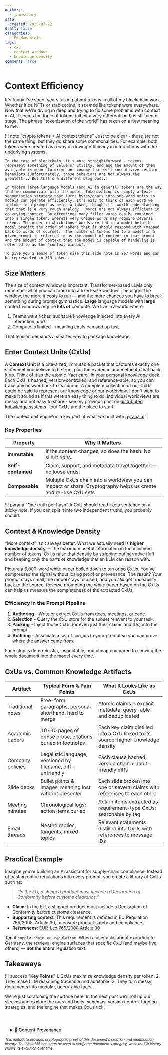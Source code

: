 ```yaml
---
authors:
  - jamescbury
date:
  created: 2025-07-22
draft: false
categories:
  - Fundamentals
tags:
  - cxu
  - context windows
  - knowledge density
comments: true
---
```

# Context Efficiency

It's funny I've spent years talking about tokens in all of my blockchain work. Whether it be NFTs or stablecoins, it seemed like tokens were everywhere.  Now that we're diving in deep and trying to fix some problems with context in AI, it seems the topic of tokens (albeit a very different kind) is still center stage.  The phrase "tokenization of the world" has taken on a new meaning to me.
 <!-- more -->

!!! note "crypto tokens ≠ AI context tokens"
    Just to be clear - these are not the same thing, but they do share some commonalities.  For example, both tokens were created as a way of driving efficiency in interactions with the underlying systems.  

    In the case of blockchain, it's more straightforward - tokens represent something of value or utility, and and the amount of them available is meant to drive an economy that will incentivize certain behaviors (Unfortunately, those behaviors are not always the greatest... But that's a different blog post.) 
    
    In modern large language models (and AI in general) tokens are the way that we communicate with the model. Tokenization is simply a text-segmentation strategy that turns bytes/chars into sub-word units so models can operate efficiently. It's easy to think of each word we include in a prompt as being a token, though it's worth understanding that that is a very rough analogy.  Words are not always efficient in conveying context. So oftentimes many filler words can be combined into a single token, whereas very unique words may require several tokens. The order in which those words are fed to a model help the model predict the order of tokens that it should respond with (mapped back to words of course).  The number of tokens fed to a model in a given prompt is referred to as the amount of context in that prompt.  And the amount of context that the model is capable of handeling is referred to as the "context window".

    To give you a sense of token size this side note is 267 words and can be represented in 319 tokens.

## Size Matters

The size of context window is important.  Transformer-based LLMs only remember what you can cram into a fixed-size window. The bigger the window, the more it costs to run — and the more chances you have to break something during prompt gymnastics. **Large** language models with **large** context windows require **lots of** compute.  We live in a world where:

1. Teams want richer, auditable knowledge injected into every AI interaction, *and*
2. Compute is limited - meaning costs can add up fast.

That tension demands a smarter way to package knowledge.

## Enter Context Units (CxUs)

A **Context Unit** is a bite-sized, immutable packet that captures exactly one statement you believe to be true, plus the evidence and metadata that back it up. Think of it as the atomic “fact card” in your personal knowledge deck. Each CxU is hashed, version-controlled, and reference-able, so you can trace any answer back to its source.  A complete collection of our CxUs could be said to represent our knowledge or our *worldview*.  I don't want to make it sound as if this were an easy thing to do.  Individual worldviews are messy and not easy to share - see my previous post on [distributed knowledge systems](https://zeroth-tech.github.io/blogs/2025/06/18/the-role-of-content-addressability-in-context-units-building-distributed-knowledge-systems/) - but CxUs are the place to start.

The context unit engine is a key part of what we built with [pyrana.ai](https://pyrana.ai). 

### Key Properties

| Property | Why It Matters |
| --- | --- |
| **Immutable** | If the content changes, so does the hash. No silent edits. |
| **Self-contained** | Claim, support, and metadata travel together — no loose ends. |
| **Composable** | Multiple CxUs chain into a worldview you can inspect or share. Cryptography helps us create and re-use CxU sets|

!!! pyrana "One truth per hash"
    A CxU should read like a sentence on a sticky note. If you can split it into two independent truths, you probably should.

## Context & Knowledge Density

“More context” isn’t always better. What we actually need is **higher knowledge density** — the maximum useful information in the minimum number of tokens. CxUs raise that density by stripping out narrative fluff and keeping only the parts of knowledge that an LLM can reason with.

Picture a 3,000-word white paper boiled down to ten or so CxUs. You’ve compressed the signal without losing proof or provenance. The result? Your prompt stays small, the model stays focused, and you *still* get traceability back to the source.  Reverse prompting the white paper based on the CxUs can help us measure the completeness of the extracted CxUs.

### Efficiency in the Prompt Pipeline

1. **Authoring** – Write or extract CxUs from docs, meetings, or code.
2. **Selection** – Query the CxU store for the subset relevant to your task.
3. **Packing** – Inject those CxUs (or even just their claims and IDs) into the prompt.
4. **Auditing** – Associate a set of cxu_ids to your prompt so you can prove where the answer came from.

Each step is deterministic, inspectable, and cheap compared to shoving the whole document into the model every time.

## CxUs vs. Common Knowledge Artifacts

| Artifact | Typical Form & Pain Points | What It Looks Like as CxUs |
| --- | --- | --- |
| Traditional notes | Free-form paragraphs, personal shorthand, hard to merge | Atomic claims + explicit metadata; query-able and deduplicated |
| Academic papers | 10-30 pages of dense prose, citations buried in footnotes | Each key claim distilled into a CxU linked to its source; higher knowledge density |
| Company policies | Legalistic language, versioned by filename, diff-unfriendly | Each clause hashed; version chain + audit-friendly diffs |
| Slide decks | Bullet points & images; meaning lost without presenter | Each slide broken into one or several claims with references to each other|
| Meeting minutes | Chronological logs; action items buried | Action items extracted as requirement-type CxUs; searchable by tag |
| Email threads | Nested replies, tangents, mixed topics | Relevant statements distilled into CxUs with references to message IDs |

## Practical Example

Imagine you’re building an AI assistant for supply-chain compliance. Instead of pasting entire regulations into every prompt, you create a library of CxUs such as:

> *“In the EU, a shipped product must include a Declaration of Conformity before customs clearance.”*

- **Claim**: In the EU, a shipped product must include a Declaration of Conformity before customs clearance.
- **Supporting context**: This requirement is defined in EU Regulation 765/2008, Article 30, to ensure product safety and compliance.
- **References**: [EUR-Lex 765/2008 Article 30](https://eur-lex.europa.eu/legal-content/EN/TXT/?uri=CELEX%3A32008R0765)

Tag it `supply-chain`, `eu`, `regulation`. When a user asks about exporting to Germany, the retrieval engine surfaces that specific CxU (and maybe five others) — **not** the entire regulation text.

## Takeaways

!!! success "**Key Points**"
    1. CxUs maximize knowledge density per token.
    2. They make LLM reasoning traceable and auditable.
    3. They turn messy documents into modular, query-able facts.

We’re just scratching the surface here. In the next post we’ll roll up our sleeves and explore the nuts and bolts: schemas, version control, tagging strategies, and the engine that makes CxUs tick.

<!-- BLOG_GIT_METADATA START -->

<div class="blog-git-metadata" style="margin-top: 2rem; padding-top: 1rem; border-top: 1px solid var(--md-default-fg-color--lightest);">
  <details style="background: var(--md-code-bg-color); padding: 0.5rem 1rem; border-radius: 0.2rem;">
    <summary style="cursor: pointer; font-weight: 500; color: var(--md-default-fg-color--light);">
      📝 Content Provenance
    </summary>
    <div style="margin-top: 1rem; font-size: 0.9em;">
      <p style="margin: 0.5rem 0;"><strong>Created:</strong> 2025-07-23</p>
      <p style="margin: 0.5rem 0;"><strong>Last Modified:</strong> 2025-07-23</p>
      <p style="margin: 0.5rem 0;"><strong>Total Revisions:</strong> 1</p>
      <p style="margin: 0.5rem 0;"><strong>File SHA-256:</strong> <code style="font-size: 0.85em;">3be38a2157d3a738...</code></p>
      
      <div style="margin-top: 1rem;">
        <p style="margin: 0.5rem 0; font-weight: 500;">Recent Changes:</p>
        <table style="width: 100%; font-size: 0.85em; margin-top: 0.5rem;">
          <thead>
            <tr style="border-bottom: 1px solid var(--md-default-fg-color--lightest);">
              <th style="text-align: left; padding: 0.25rem;">Date</th>
              <th style="text-align: left; padding: 0.25rem;">Author</th>
              <th style="text-align: left; padding: 0.25rem;">Change</th>
            </tr>
          </thead>
          <tbody>
            <tr>
              <td style="padding: 0.25rem;">2025-07-23</td>
              <td style="padding: 0.25rem;">James Canterbury</td>
              <td style="padding: 0.25rem;">Added CxU posts and custom Admonitions</td>
            </tr>
          </tbody>
        </table>
      </div>
      
      <p style="margin-top: 1rem; margin-bottom: 0;">
        <a href="https://github.com/zeroth-tech/blogs/blob/b9419ce5299242a41df9572414a7e2e6dd8eecf8/docs/posts/CxU_context_efficiency.md" target="_blank" style="color: var(--md-primary-fg-color); text-decoration: none;">
          View Full History on GitHub →
        </a>
      </p>
    </div>
  </details>
  
  <div style="margin-top: 0.5rem; font-size: 0.8em; color: var(--md-default-fg-color--lighter);">
    <p style="margin: 0;">
      <em>This metadata provides cryptographic proof of this document's creation and modification history. 
      The SHA-256 hash can be used to verify the document's integrity, while the Git history shows its evolution over time.</em>
    </p>
  </div>
</div>

<!-- BLOG_GIT_METADATA END -->

